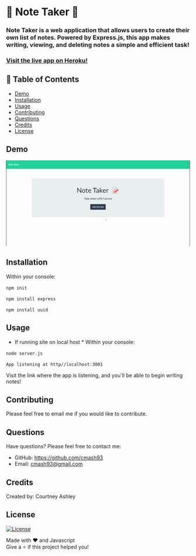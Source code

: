 # 📝 Note Taker 📝       

### Note Taker is a web application that allows users to create their own list of notes. Powered by Express.js, this app makes writing, viewing, and deleting notes a simple and efficient task! 

### [Visit the live app on Heroku!](https://shrouded-savannah-31758.herokuapp.com/)

## 📄 Table of Contents    

- [Demo](#demo)
- [Installation](#installation)
- [Usage](#usage)    
- [Contributing](#contributing)
- [Questions](#questions)
- [Credits](#credits)
- [License](#license)

## Demo    
![](https://github.com/cmash93/Note-Taker/blob/master/images/gif.gif)    


## Installation 

Within your console:    
```
npm init
```    
```
npm install express
```    
```
npm install uuid
```    

## Usage
* If running site on local host *
Within your console:    
```
node server.js
```   
```
App listening at http//localhost:3001
```   
Visit the link where the app is listening, and you'll be able to begin writing notes!    

## Contributing
Please feel free to email me if you would like to contribute.   
 
## Questions
Have questions? Please feel free to contact me:    
* GitHub: https://github.com/cmash93    
* Email: cmash93@gmail.com    

## Credits    
Created by: Courtney Ashley 
    
## License
[![License](https://img.shields.io/badge/license-MIT-red.svg)]()    

Made with ❤️ and Javascript    
Give a ⭐ if this project helped you!
  